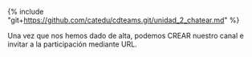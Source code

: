 {% include "git+https://github.com/catedu/cdteams.git/unidad_2_chatear.md" %} 

Una vez que nos hemos dado de alta, podemos CREAR nuestro canal e invitar a la participación mediante URL.

